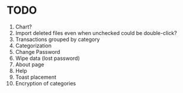 
# TODO

1. Chart?
2. Import deleted files even when unchecked could be double-click?
3. Transactions grouped by category
4. Categorization
5. Change Password
6. Wipe data (lost password)
7. About page
8. Help
9. Toast placement
10. Encryption of categories
